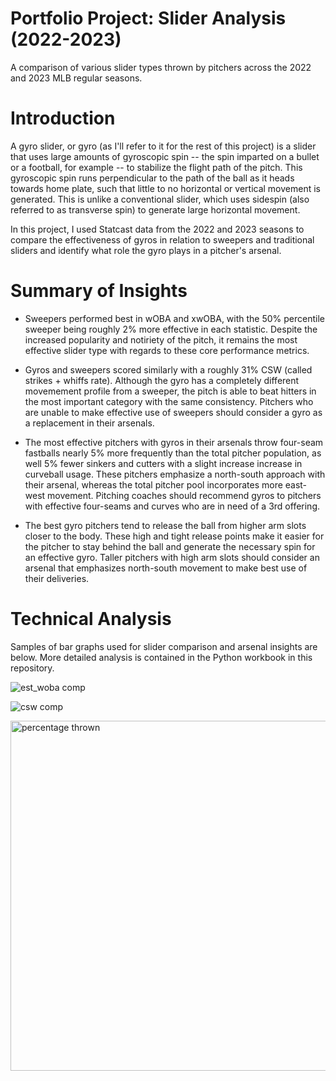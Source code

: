 # Portfolio Project: Slider Analysis (2022-2023)
A comparison of various slider types thrown by pitchers across the 2022 and 2023 MLB regular seasons.

# Introduction

A gyro slider, or gyro (as I'll refer to it for the rest of this project) is a slider that uses large amounts of gyroscopic spin -- the spin imparted on a bullet or a football, for example -- to stabilize the flight path of the pitch. This gyroscopic spin runs perpendicular to the path of the ball as it heads towards home plate, such that little to no horizontal or vertical movement is generated. This is unlike a conventional slider, which uses sidespin (also referred to as transverse spin) to generate large horizontal movement.

In this project, I used Statcast data from the 2022 and 2023 seasons to compare the effectiveness of gyros in relation to sweepers and traditional sliders and identify what role the gyro plays in a pitcher's arsenal.

# Summary of Insights
- Sweepers performed best in wOBA and xwOBA, with the 50% percentile sweeper being roughly 2% more effective in each statistic. Despite the increased popularity and notiriety of the pitch, it remains the most effective slider type with regards to these core performance metrics.
    
- Gyros and sweepers scored similarly with a roughly 31% CSW (called strikes + whiffs rate). Although the gyro has a completely different movemement profile from a sweeper, the pitch is able to beat hitters in the most important category with the same consistency. Pitchers who are unable to make effective use of sweepers should consider a gyro as a replacement in their arsenals.
    
- The most effective pitchers with gyros in their arsenals throw four-seam fastballs nearly 5% more frequently than the total pitcher population, as well 5% fewer sinkers and cutters with a slight increase increase in curveball usage. These pitchers emphasize a north-south approach with their arsenal, whereas the total pitcher pool incorporates more east-west movement. Pitching coaches should recommend gyros to pitchers with effective four-seams and curves who are in need of a 3rd offering.
    
- The best gyro pitchers tend to release the ball from higher arm slots closer to the body. These high and tight release points make it easier for the pitcher to stay behind the ball and generate the necessary spin for an effective gyro. Taller pitchers with high arm slots should consider an arsenal that emphasizes north-south movement to make best use of their deliveries.

# Technical Analysis
Samples of bar graphs used for slider comparison and arsenal insights are below. More detailed analysis is contained in the Python workbook in this repository.

![est_woba comp](https://github.com/gerson-a/gyro_slider_analysis/assets/142946842/4cd40d77-34de-4e06-a667-7c859a34d9c7)

![csw comp](https://github.com/gerson-a/gyro_slider_analysis/assets/142946842/540dc240-5fc4-44fa-bae2-0a1d95da6d80)

<img width="560" alt="percentage thrown" src="https://github.com/gerson-a/gyro_slider_analysis/assets/142946842/98e54e1e-82ac-40fd-8f39-49449c2a5e30">


